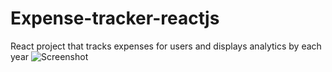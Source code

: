 # Expense-tracker-reactjs

React project that tracks expenses for users and displays analytics by each year 
![Screenshot](https://user-images.githubusercontent.com/89392317/139555675-17bf2059-f238-4bf4-baac-7c5a30857005.PNG)
